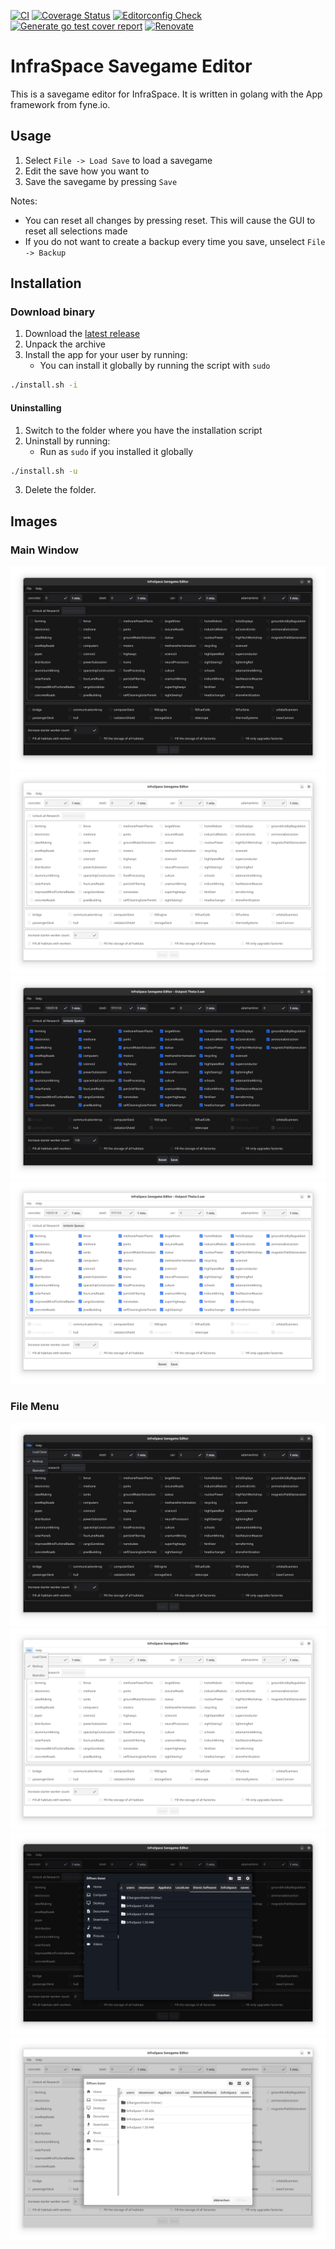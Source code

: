 [![CI](https://github.com/heathcliff26/infraspace-savegame-editor/actions/workflows/ci.yaml/badge.svg?event=push)](https://github.com/heathcliff26/infraspace-savegame-editor/actions/workflows/ci.yaml)
[![Coverage Status](https://coveralls.io/repos/github/heathcliff26/infraspace-savegame-editor/badge.svg)](https://coveralls.io/github/heathcliff26/infraspace-savegame-editor)
[![Editorconfig Check](https://github.com/heathcliff26/infraspace-savegame-editor/actions/workflows/editorconfig-check.yaml/badge.svg?event=push)](https://github.com/heathcliff26/infraspace-savegame-editor/actions/workflows/editorconfig-check.yaml)
[![Generate go test cover report](https://github.com/heathcliff26/infraspace-savegame-editor/actions/workflows/go-testcover-report.yaml/badge.svg)](https://github.com/heathcliff26/infraspace-savegame-editor/actions/workflows/go-testcover-report.yaml)
[![Renovate](https://github.com/heathcliff26/infraspace-savegame-editor/actions/workflows/renovate.yaml/badge.svg)](https://github.com/heathcliff26/infraspace-savegame-editor/actions/workflows/renovate.yaml)

# InfraSpace Savegame Editor

This is a savegame editor for InfraSpace. It is written in golang with the App framework from fyne.io.

## Usage

1. Select `File -> Load Save` to load a savegame
2. Edit the save how you want to
3. Save the savegame by pressing `Save`

Notes:
- You can reset all changes by pressing reset. This will cause the GUI to reset all selections made
- If you do not want to create a backup every time you save, unselect `File -> Backup`

## Installation

### Download binary

1. Download the [latest release](https://github.com/heathcliff26/infraspace-savegame-editor/releases/latest)
2. Unpack the archive
3. Install the app for your user by running:
   - You can install it globally by running the script with `sudo`
```bash
./install.sh -i
```

#### Uninstalling

1. Switch to the folder where you have the installation script
2. Uninstall by running:
   - Run as `sudo` if you installed it globally
```bash
./install.sh -u
```
3. Delete the folder.

## Images

### Main Window

![](images/dark/MainWindow.png#gh-dark-mode-only)
![](images/light/MainWindow.png#gh-light-mode-only)
![](images/dark/SaveEditing.png#gh-dark-mode-only)
![](images/light/SaveEditing.png#gh-light-mode-only)

### File Menu

![](images/dark/FileMenu.png#gh-dark-mode-only)
![](images/light/FileMenu.png#gh-light-mode-only)
![](images/dark/FileDialog.png#gh-dark-mode-only)
![](images/light/FileDialog.png#gh-light-mode-only)

